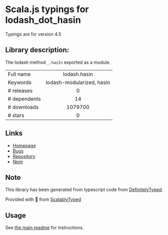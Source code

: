
# Scala.js typings for lodash_dot_hasin

Typings are for version 4.5

## Library description:
The lodash method `_.hasIn` exported as a module.

|                    |                 |
| ------------------ | :-------------: |
| Full name          | lodash.hasin |
| Keywords           | lodash-modularized, hasin |
| # releases         | 0 |
| # dependents       | 14 |
| # downloads        | 1079700 |
| # stars            | 0 |

## Links
- [Homepage](https://lodash.com/)
- [Bugs](https://github.com/lodash/lodash/issues)
- [Repository](https://github.com/lodash/lodash)
- [Npm](https://www.npmjs.com/package/lodash.hasin)
    


## Note
This library has been generated from typescript code from [DefinitelyTyped](https://definitelytyped.org).

Provided with :purple_heart: from [ScalablyTyped](https://github.com/oyvindberg/ScalablyTyped)

## Usage
See [the main readme](../../readme.md) for instructions.


